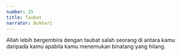 ```yaml
---
number: 25
title: Taubat
narrator: Bukhari
---
```


Allah lebih bergembira dengan taubat salah seorang di antara kamu daripada kamu apabila kamu menemukan binatang yang hilang.
